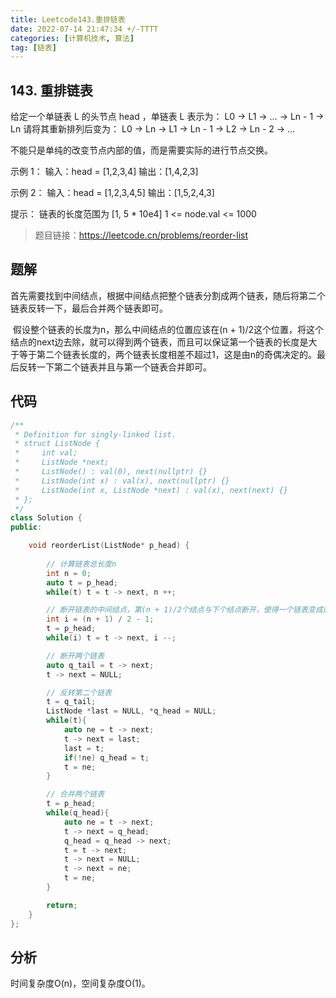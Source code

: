 ```yaml
---
title: Leetcode143.重排链表
date: 2022-07-14 21:47:34 +/-TTTT
categories: [计算机技术, 算法]
tag: [链表]
---
```


## 143. 重排链表
给定一个单链表 L 的头节点 head ，单链表 L 表示为：
L0 → L1 → … → Ln - 1 → Ln
请将其重新排列后变为：
L0 → Ln → L1 → Ln - 1 → L2 → Ln - 2 → …

不能只是单纯的改变节点内部的值，而是需要实际的进行节点交换。

示例 1：
输入：head = [1,2,3,4]
输出：[1,4,2,3]

示例 2：
输入：head = [1,2,3,4,5]
输出：[1,5,2,4,3]


提示：
链表的长度范围为 [1, 5 * 10e4]
1 <= node.val <= 1000

> 题目链接：https://leetcode.cn/problems/reorder-list

## 题解

​	首先需要找到中间结点，根据中间结点把整个链表分割成两个链表，随后将第二个链表反转一下，最后合并两个链表即可。

​	假设整个链表的长度为n，那么中间结点的位置应该在(n + 1)/2这个位置，将这个结点的next边去除，就可以得到两个链表，而且可以保证第一个链表的长度是大于等于第二个链表长度的，两个链表长度相差不超过1，这是由n的奇偶决定的。最后反转一下第二个链表并且与第一个链表合并即可。

## 代码
```cpp
/**
 * Definition for singly-linked list.
 * struct ListNode {
 *     int val;
 *     ListNode *next;
 *     ListNode() : val(0), next(nullptr) {}
 *     ListNode(int x) : val(x), next(nullptr) {}
 *     ListNode(int x, ListNode *next) : val(x), next(next) {}
 * };
 */
class Solution {
public:

    void reorderList(ListNode* p_head) {
		
        // 计算链表总长度n
        int n = 0;
        auto t = p_head;
        while(t) t = t -> next, n ++;

        // 断开链表的中间结点，第(n + 1)/2个结点与下个结点断开，使得一个链表变成两个链表
        int i = (n + 1) / 2 - 1;
        t = p_head;
        while(i) t = t -> next, i --;

        // 断开两个链表
        auto q_tail = t -> next;
        t -> next = NULL;

        // 反转第二个链表
        t = q_tail;
        ListNode *last = NULL, *q_head = NULL;
        while(t){
            auto ne = t -> next;
            t -> next = last;
            last = t;
            if(!ne) q_head = t;
            t = ne;
        }

        // 合并两个链表
        t = p_head;
        while(q_head){
            auto ne = t -> next;
            t -> next = q_head;
            q_head = q_head -> next;
            t = t -> next;
            t -> next = NULL;
            t -> next = ne;
            t = ne;
        }

        return;
    }
};
```
## 分析
时间复杂度O(n)，空间复杂度O(1)。

